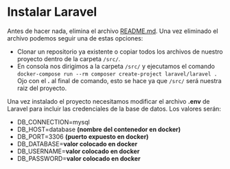 # Instalar Laravel
Antes de hacer nada, elimina el archivo [README.md](README.md). Una vez eliminado el archivo podemos seguir una de estas opciones:
* Clonar un repositorio ya existente o copiar todos los archivos de nuestro proyecto dentro de la carpeta ```/src/```.
* En consola nos dirigimos a la carpeta ```/src/``` y ejecutamos el comando ```docker-compose run --rm composer create-project laravel/laravel .``` Ojo con el **.** al final de comando, esto se hace ya que ```/src/``` será nuestra raiz del proyecto.

Una vez instalado el proyecto necesitamos modificar el archivo **.env** de Laravel para incluir las credenciales de la base de datos. Los valores serán:
* DB_CONNECTION=mysql
* DB_HOST=database **(nombre del contenedor en docker)**
* DB_PORT=3306 **(puerto expuesto en docker)**
* DB_DATABASE=**valor colocado en docker**
* DB_USERNAME=**valor colocado en docker**
* DB_PASSWORD=**valor colocado en docker**